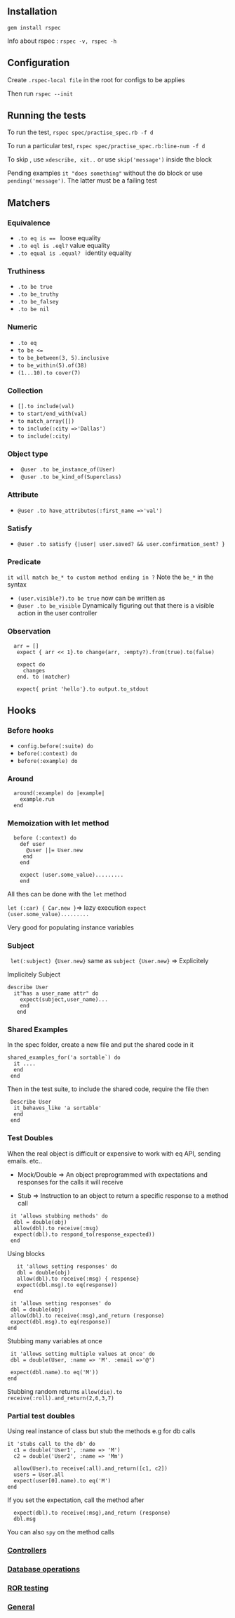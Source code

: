 ## Installation

`gem install rspec`

Info about rspec :
`rspec -v, rspec -h`

## Configuration

Create `.rspec-local file` in the root for configs to be applies

Then run `rspec --init`

## Running the tests

To run the test, `rspec spec/practise_spec.rb -f d` 

To run a particular test, `rspec spec/practise_spec.rb:line-num -f d`

To skip , use `xdescribe, xit..` or use `skip('message')` inside the block

Pending examples `it "does something"` without the do block or use `pending('message')`. The latter must be a failing test

## Matchers
### Equivalence 
- `.to eq is == ` loose equality
- `.to eql is .eql?` value equality
- `.to equal is .equal? ` identity equality

### Truthiness
- `.to be true`
- `.to be_truthy`
- `.to be_falsey`
- `.to be nil`

### Numeric
- `.to eq`
- `to be <=`
- `to be_between(3, 5).inclusive`
- `to be_within(5).of(38)`
- `(1...10).to cover(7)`

### Collection
- `[].to include(val)`
- `to start/end_with(val)`
- `to match_array([])`
- `to include(:city =>'Dallas')`
- `to include(:city)`

### Object type
- ` @user .to be_instance_of(User)`
- ` @user .to be_kind_of(Superclass)`

### Attribute
- `@user .to have_attributes(:first_name =>'val')`

### Satisfy
- `@user .to satisfy {|user| user.saved? && user.confirmation_sent? }`

### Predicate
`it will match be_* to custom method ending in ?`
Note the `be_*` in the syntax

- `(user.visible?).to be true` now can be written as
- `@user .to be_visible`
Dynamically figuring out that there is a visible action in the user controller

### Observation
``` 
  arr = []
   expect { arr << 1}.to change(arr, :empty?).from(true).to(false)

   expect do
     changes
   end. to (matcher)

   expect{ print 'hello'}.to output.to_stdout

```

## Hooks
### Before hooks
- `config.before(:suite) do`
- `before(:context) do`
- `before(:example) do`

### Around

```
  around(:example) do |example| 
    example.run
  end
```
### Memoization with let method

```
  before (:context) do
    def user
      @user ||= User.new
     end
    end

    expect (user.some_value).........
    end
   ```  

   All thes can be done with the `let` method

   `let (:car) { Car.new }`=> lazy execution
   `expect (user.some_value).........`

   Very good for populating instance variables

   ### Subject

   ` let(:subject) {User.new}` same as `subject {User.new}` => Explicitely

   Implicitely Subject
   ```
   describe User
     it"has a user_name attr" do
       expect(subject,user_name)...
       end
      end
``` 

### Shared Examples

In the spec folder, create a new file and put the shared code in it
```
shared_examples_for('a sortable`) do
  it ....
  end
 end
 ```

 Then in the test suite, to include the shared code, require the file then
 ```
  Describe User
   it_behaves_like 'a sortable'
   end
  end
  ```  

  ### Test Doubles
  When the real object is difficult or expensive to work with eq API, sending emails. etc..

  - Mock/Double => An object preprogrammed with expectations and responses for the calls it will receive

  - Stub => Instruction to an object to return a specific response to a method call
 ```
  it 'allows stubbing methods' do
   dbl = double(obj)
   allow(dbl).to receive(:msg)
   expect(dbl).to respond_to(response_expected))
  end
  ``` 
  Using blocks
```
   it 'allows setting responses' do
   dbl = double(obj)
   allow(dbl).to receive(:msg) { response}
   expect(dbl.msg).to eq(response))
  end
  ```

  ```
   it 'allows setting responses' do
   dbl = double(obj)
   allow(dbl).to receive(:msg),and_return (response)
   expect(dbl.msg).to eq(response))
  end
  ```
  Stubbing many variables at once

  ```
   it 'allows setting multiple values at once' do
   dbl = double(User, :name => 'M'. :email =>'@')
   
   expect(dbl.name).to eq('M'))
  end
  ```

  Stubbing random returns
  `allow(die).to receive(:roll).and_return(2,6,3,7)`

  ### Partial test doubles

  Using real instance of class but stub the methods e.g for db calls

  ```
  it 'stubs call to the db' do
    c1 = double('User1', :name => 'M')
    c2 = double('User2', :name => 'Mm')

    allow(User).to receive(:all).and_return([c1, c2])
    users = User.all
    expect(user[0].name).to eq('M')
  end
  ```  

  If you set the expectation, call the method after
  ```
    expect(dbl).to receive(:msg),and_return (response)
    dbl.msg
  ```

  You can also `spy` on the method calls


### [Controllers](controllers.md)

### [Database operations](database.md)

### [ROR testing](ror-testing.md)

### [General](README.md)